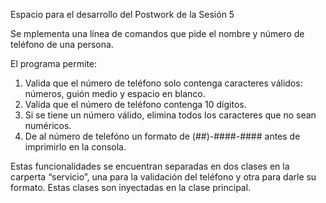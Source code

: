 Espacio para el desarrollo del Postwork de la Sesión 5

Se mplementa una línea de comandos que pide el nombre y número de teléfono de una persona.


El programa permite:


1. Valida que el número de teléfono solo contenga caracteres válidos: números, guión medio y espacio en blanco.
2. Valida que el número de teléfono contenga 10 dígitos.
3. Si se tiene un número válido, elimina todos los caracteres que no sean numéricos.
4. De al número de telefóno un formato de (##)-####-#### antes de imprimirlo en la consola.

Estas funcionalidades se encuentran separadas en dos clases en la carperta “servicio”, una para la validación del teléfono y otra para darle su formato. Estas clases
son inyectadas en la clase principal.

